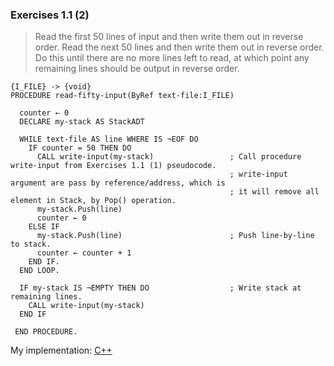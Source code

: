 ### Exercises 1.1 (2)
> Read the first 50 lines of input and then write them out in reverse order. Read the next 50 lines and then write them out in reverse order. Do this until there are no more lines left to read, at which point any remaining lines should be output in reverse order. 
```
{I_FILE} -> {void}
PROCEDURE read-fifty-input(ByRef text-file:I_FILE)
  
  counter ← 0
  DECLARE my-stack AS StackADT
  
  WHILE text-file AS line WHERE IS ¬EOF DO
    IF counter = 50 THEN DO
      CALL write-input(my-stack)                 ; Call procedure write-input from Exercises 1.1 (1) pseudocode.
                                                 ; write-input argument are pass by reference/address, which is
                                                 ; it will remove all element in Stack, by Pop() operation.
      my-stack.Push(line)
      counter ← 0
    ELSE IF
      my-stack.Push(line)                        ; Push line-by-line to stack.
      counter ← counter + 1
    END IF.
  END LOOP.
  
  IF my-stack IS ¬EMPTY THEN DO                  ; Write stack at remaining lines.
    CALL write-input(my-stack)
  END IF
  
 END PROCEDURE.
```
My implementation: [C++](https://gist.github.com/afifabroory/e4be703c1240a2df186601420ca86dfe)
